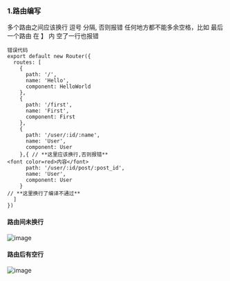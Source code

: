 ### 1.路由编写
多个路由之间应该换行 逗号 分隔, 否则报错
任何地方都不能多余空格，比如 最后一个路由  在 】 内 空了一行也报错
```
错误代码
export default new Router({
  routes: [
    {
      path: '/',
      name: 'Hello',
      component: HelloWorld
    },
    {
      path: '/first',
      name: 'First',
      component: First
    },
    {
      path: '/user/:id/:name',
      name: 'User',
      component: User
    },{ // **这里应该换行,否则报错**
<font color=red>内容</font>
      path: '/user/:id/post/:post_id',
      name: 'User',
      component: User
    }
// **这里换行了编译不通过**
  ]
})
```
#### 路由间未换行
![image](https://user-images.githubusercontent.com/17232138/31698249-1560625a-b3ef-11e7-9a85-eae7d49ccdff.png)


#### 路由后有空行
![image](https://user-images.githubusercontent.com/17232138/31698231-f88e9d22-b3ee-11e7-9652-96c67c6d056e.png)
